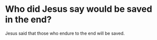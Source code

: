 # Who did Jesus say would be saved in the end?

Jesus said that those who endure to the end will be saved.
